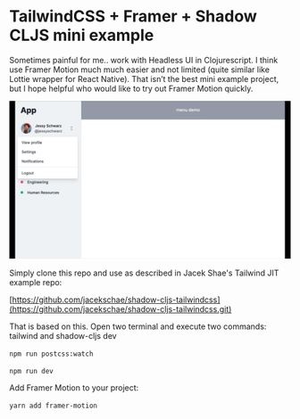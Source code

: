 TailwindCSS + Framer + Shadow CLJS mini example
===============================================

Sometimes painful for me.. work with Headless UI in Clojurescript. I think use Framer Motion much much easier and not limited (quite similar like Lottie wrapper for React Native). That isn’t the best mini example project, but I hope helpful who would like to try out Framer Motion quickly.

![screenshot gif](/screenshot/framer-shadowcljs-tailwind.gif)

Simply clone this repo and use as described in Jacek Shae's Tailwind JIT example repo:

 [https://github.com/jacekschae/shadow-cljs-tailwindcss](https://github.com/jacekschae/shadow-cljs-tailwindcss.git)

That is based on this. Open two terminal and execute two commands: tailwind and shadow-cljs dev

```npm run postcss:watch```

```npm run dev```

Add Framer Motion to your project:

```yarn add framer-motion```
